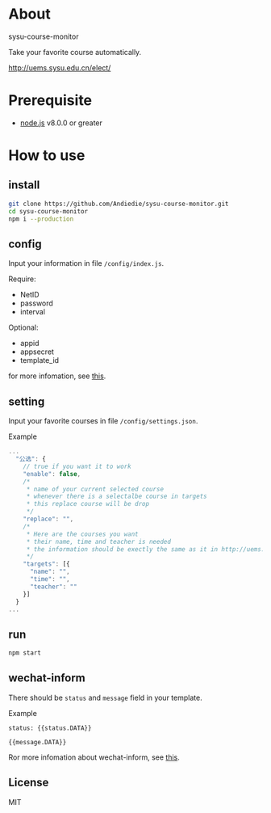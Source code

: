 # About
sysu-course-monitor

Take your favorite course automatically.

http://uems.sysu.edu.cn/elect/

# Prerequisite
- [node.js](https://nodejs.org/en/) v8.0.0 or greater

# How to use
## install
```bash
git clone https://github.com/Andiedie/sysu-course-monitor.git
cd sysu-course-monitor
npm i --production
```
## config
Input your information in file `/config/index.js`.

Require:
- NetID
- password
- interval

Optional:
- appid
- appsecret
- template_id

for more infomation, see [this](#wechat-inform).

## setting
Input your favorite courses in file `/config/settings.json`.

Example
```js
...
  "公选": {
    // true if you want it to work
    "enable": false,
    /*
     * name of your current selected course
     * whenever there is a selectalbe course in targets
     * this replace course will be drop
     */
    "replace": "",
    /*
     * Here are the courses you want
     * their name, time and teacher is needed
     * the information should be exectly the same as it in http://uems.sysu.edu.cn/elect/
     */
    "targets": [{
      "name": "",
      "time": "",
      "teacher": ""
    }]
  }
...
```

## run
```bash
npm start
```

## wechat-inform
There should be `status` and `message` field in your template.

Example
```
status: {{status.DATA}}

{{message.DATA}}
```

Ror more infomation about wechat-inform, see [this](https://github.com/Andiedie/wechat-inform).

## License
MIT
